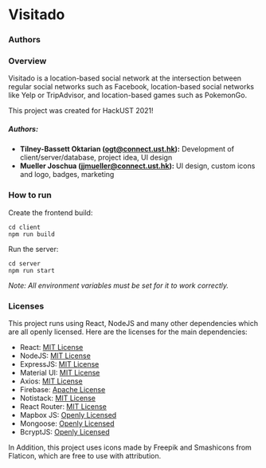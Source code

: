 # Visitado

### Authors


### Overview
Visitado is a location-based social network at the intersection between regular social networks such as Facebook, location-based social networks like Yelp or TripAdvisor, and location-based games such as PokemonGo.

This project was created for HackUST 2021!

##### Authors:
- **Tilney-Bassett Oktarian (ogt@connect.ust.hk):** Development of client/server/database, project idea, UI design
- **Mueller Joschua (jjmueller@connect.ust.hk):** UI design, custom icons and logo, badges, marketing

### How to run
Create the frontend build:
```shell
cd client
npm run build
```

Run the server:
```shell
cd server
npm run start
```

*Note: All environment variables must be set for it to work correctly.*

### Licenses
This project runs using React, NodeJS and many other dependencies which are all openly licensed. Here are the licenses for the main dependencies:

- React: [MIT License](https://github.com/facebook/react/blob/master/LICENSE)
- NodeJS: [MIT License](https://github.com/nodejs/node/blob/master/LICENSE)
- ExpressJS: [MIT License](https://github.com/expressjs/express/blob/master/LICENSE)
- Material UI: [MIT License](https://github.com/mui-org/material-ui/blob/next/LICENSE)
- Axios: [MIT License](https://github.com/axios/axios/blob/master/LICENSE)
- Firebase: [Apache License](https://github.com/firebase/firebase-js-sdk/blob/master/LICENSE)
- Notistack: [MIT License](https://github.com/iamhosseindhv/notistack/blob/master/LICENSE.md)
- React Router: [MIT License](https://github.com/ReactTraining/react-router/blob/master/LICENSE)
- Mapbox JS: [Openly Licensed](https://github.com/mapbox/mapbox-gl-js/blob/main/LICENSE.txt)
- Mongoose: [Openly Licensed](https://github.com/cesanta/mongoose/blob/master/LICENSE)
- BcryptJS: [Openly Licensed](https://github.com/dcodeIO/bcrypt.js/blob/master/LICENSE)

In Addition, this project uses icons made by Freepik and Smashicons from Flaticon, which are free to use with attribution.

